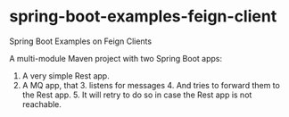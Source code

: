 # spring-boot-examples-feign-client
Spring Boot Examples on Feign Clients

A multi-module Maven project with two Spring Boot apps:

1. A very simple Rest app.
2. A MQ app, that
   3. listens for messages
   4. And tries to forward them to the Rest app.
   5. It will retry to do so in case the Rest app is not reachable.
